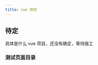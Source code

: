 ```yaml
---
title: vue 项目
---
```


<ChildTableOfContents :header="false" :max="2"  pageUrl="/" />

## 待定
具体是什么 vue 项目，还没有确定，等待施工

### 测试页面目录